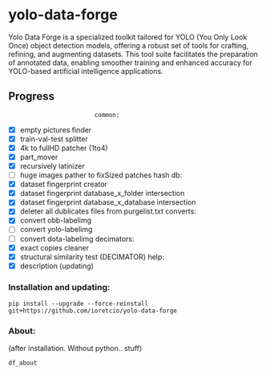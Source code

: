 
# yolo-data-forge
Yolo Data Forge is a specialized toolkit tailored for YOLO (You Only Look Once) object detection models, offering a robust set of tools for crafting, refining, and augmenting datasets. This tool suite facilitates the preparation of annotated data, enabling smoother training and enhanced accuracy for YOLO-based artificial intelligence applications.

##	Progress
  							common:
- [x] empty pictures finder
- [x] train-val-test splitter
- [x] 4k to fullHD patcher (1to4)
- [x] part_mover
- [x] recursively latinizer
- [ ] huge images pather to fixSized patches
							hash db:
- [x] dataset fingerprint creator
- [x] dataset fingerprint database_x_folder intersection
- [x] dataset fingerprint database_x_database intersection
- [x] deleter all dublicates files from purgelist.txt
							converts:
- [x] convert obb-labelimg
- [ ] convert yolo-labelimg
- [ ] convert dota-labelimg
							decimators:
- [x] exact copies cleaner
- [x] structural similarity test (DECIMATOR)
							help:
- [x] description (updating)

### Installation and updating:
```
pip install --upgrade --force-reinstall git+https://github.com/ioretcio/yolo-data-forge
```
### About:
(after installation. Without python.. stuff)
```
df_about
```
